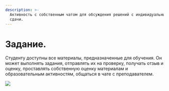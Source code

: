 ```yaml
---
description: >-
  Активность с собственным чатом для обсуждения решений с индивидуальным сроком
  сдачи.
---
```


# Задание.

Студенту доступны все материалы, предназначенные для обучения. Он может выполнять задания, отправлять их на проверку, получать отзыв и оценку, проставлять собственную оценку материалам и образовательным активностям, общаться в чате с преподавателем.

![](<../../../../.gitbook/assets/image (2) (3) (3).png>)

